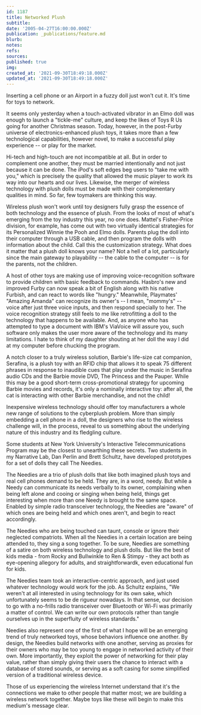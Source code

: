 ```yaml
---
id: 1187
title: Networked Plush
subtitle: 
date: '2005-04-27T16:00:00.000Z'
publication: _publications/feature.md
blurb: 
notes: 
refs: 
sources: 
published: true
img: 
created_at: '2021-09-30T18:49:18.000Z'
updated_at: '2021-09-30T18:49:18.000Z'
---
```

Inserting a cell phone or an Airport in a fuzzy doll just won't cut it. It's time for toys to network.

It seems only yesterday when a touch-activated vibrator in an Elmo doll was enough to launch a "tickle-me" culture, and keep the likes of Toys R Us going for another Christmas season. Today, however, in the post-Furby universe of electronics-enhanced plush toys, it takes more than a few technological capabilities, however novel, to make a successful play experience -- or play for the market.

Hi-tech and high-touch are not incompatible at all. But in order to complement one another, they must be married intentionally and not just because it can be done. The iPod's soft edges beg users to "take me with you," which is precisely the quality that allowed the music player to work its way into our hearts and our lives. Likewise, the merger of wireless technology with plush dolls must be made with their complementary qualities in mind. So far, few toymakers are thinking this way.

Wireless plush won't work until toy designers fully grasp the essence of both technology and the essence of plush. From the looks of most of what's emerging from the toy industry this year, no one does. Mattel's Fisher-Price division, for example, has come out with two virtually identical strategies for its Personalized Winnie the Pooh and Elmo dolls. Parents plug the doll into their computer through a USB cable, and then program the dolls with information about the child. Call this the customization strategy. What does it matter that a plush doll knows your name? Not a hell of a lot, particularly since the main gateway to playability -- the cable to the computer -- is for the parents, not the children.

A host of other toys are making use of improving voice-recognition software to provide children with basic feedback to commands. Hasbro's new and improved Furby can now speak a bit of English along with his native Furbish, and can react to words like "hungry." Meanwhile, Playmates' "Amazing Amanda" can recognize its owner's -- I mean, "mommy's" -- voice after just three voice inputs, and then respond specially to her. The voice recognition strategy still feels to me like retrofitting a doll to the technology that happens to be available. And, as anyone who has attempted to type a document with IBM's ViaVoice will assure you, such software only makes the user more aware of the technology and its many limitations. I hate to think of my daughter shouting at her doll the way I did at my computer before chucking the program.

A notch closer to a truly wireless solution, Barbie's life-size cat companion, Serafina, is a plush toy with an RFID chip that allows it to speak 75 different phrases in response to inaudible cues that play under the music in Serafina audio CDs and the Barbie movie DVD, The Princess and the Pauper. While this may be a good short-term cross-promotional strategy for upcoming Barbie movies and records, it's only a nominally interactive toy: after all, the cat is interacting with other Barbie merchandise, and not the child!

Inexpensive wireless technology should offer toy manufacturers a whole new range of solutions to the cyberplush problem. More than simply embedding a cell phone in a doll, the designers who rise to the wireless challenge will, in the process, reveal to us something about the underlying nature of this industry and its fledgling culture.

Some students at New York University's Interactive Telecommunications Program may be the closest to unearthing these secrets. Two students in my Narrative Lab, Dan Perlin and Brett Schultz, have developed prototypes for a set of dolls they call The Needies.

The Needies are a trio of plush dolls that like both imagined plush toys and real cell phones demand to be held. They are, in a word, needy. But while a Needy can communicate its needs verbally to its owner, complaining when being left alone and cooing or singing when being held, things get interesting when more than one Needy is brought to the same space. Enabled by simple radio transceiver technology, the Needies are "aware" of which ones are being held and which ones aren't, and begin to react accordingly.

The Needies who are being touched can taunt, console or ignore their neglected compatriots. When all the Needies in a certain location are being attended to, they sing a song together. To be sure, Needies are something of a satire on both wireless technology and plush dolls. But like the best of kids media - from Rocky and Bullwinkle to Ren & Stimpy - they act both as eye-opening allegory for adults, and straightforwardk, even educational fun for kids.

The Needies team took an interactive-centric approach, and just used whatever technology would work for the job. As Schultz explains, "We weren't at all interested in using technology for its own sake, which unfortunately seems to be de rigueur nowadays. In that sense, our decision to go with a no-frills radio transceiver over Bluetooth or Wi-Fi was primarily a matter of control. We can write our own protocols rather than tangle ourselves up in the superfluity of wireless standards."

Needies also represent one of the first of what I hope will be an emerging trend of truly networked toys, whose behaviors influence one another. By design, the Needies build networks with one another, serving as proxies for their owners who may be too young to engage in networked activity of their own. More importantly, they exploit the power of networking for their play value, rather than simply giving their users the chance to interact with a database of stored sounds, or serving as a soft casing for some simplified version of a traditional wireless device.

Those of us experiencing the wireless Internet understand that it's the connections we make to other people that matter most; we are building a wireless network together. Maybe toys like these will begin to make this medium's message clear.
